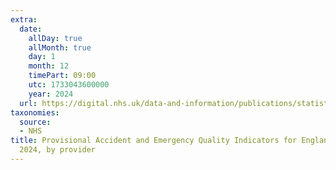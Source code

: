 ```yaml
---
extra:
  date:
    allDay: true
    allMonth: true
    day: 1
    month: 12
    timePart: 09:00
    utc: 1733043600000
    year: 2024
  url: https://digital.nhs.uk/data-and-information/publications/statistical/provisional-accident-and-emergency-quality-indicators-for-england/october-2024-by-provider
taxonomies:
  source:
  - NHS
title: Provisional Accident and Emergency Quality Indicators for England, October
  2024, by provider
---
```

